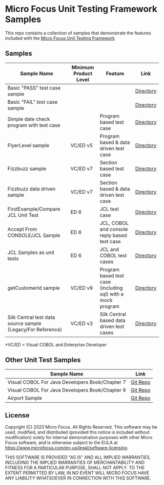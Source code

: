 # Micro Focus Unit Testing Framework Samples

This repo contains a collection of samples that demonstrate the features included with the [Micro Focus Unit Testing Framework](https://www.microfocus.com/documentation/enterprise-developer/ed80/ED-Eclipse/index.html?t=GUID-56868D50-F836-4FA3-9255-8BCE6F895D1B.html)


## Samples

| Sample Name                                                 | Minimum Product Level | Feature                                                     | Link                                 |
| ----------------------------------------------------------- | --------------------- | ----------------------------------------------------------- | ------------------------------------ |
| Basic "PASS" test case sample                               |                       |                                                             | [Directory](MyFirstTest/)            |
| Basic "FAIL" test case sample                               |                       |                                                             | [Directory](MyFirstFail/)            |
| Simple date check program with test case                    |                       | Program based test case                                     | [Directory](DateCheck/)              |
| FlyerLevel sample                                           | VC/ED v5              | Program based & data driven test case                       | [Directory](FlyerLevel/)             |
| Fizzbuzz sample                                             | VC/ED v7              | Section based test case                                     | [Directory](mfupp_fizzbuzz/)         |
| Fizzbuzz data driven sample                                 | VC/ED v7              | Section based & data driven test case                       | [Directory](mfupp_fizzbuzz_dd/)      |
| FirstExample/Compare JCL Unit Test                          | ED 6                  | JCL test case                                               | [Directory](ed_jcl_sample/)          |
| Accept From CONSOLE/JCL Sample                              | ED 6                  | JCL, COBOL and console reply based test case                | [Directory](ed_jcl_cobol_reply/)     |
| JCL Samples as unit tests                                   | ED 6                  | JCL and COBOL test cases                                    | [Directory](ed_jcl_cobol_examples/)  |
| getCustomerId sample                                        | VC/ED v9              | Program based test case (including sql) with a mock program | [Directory](mfupp_getCustomerId/)    |
| Silk Central test data source sample (Legacy/For Reference) | VC/ED v3              | Silk Central based data driven test cases                   | [Directory](SilkCentral-Sample/)     |

*VC/ED = Visual COBOL and Enterprise Developer

## Other Unit Test Samples

| Sample Name                                     | Link                                                                                                            |
| ----------------------------------------------- | --------------------------------------------------------------------------------------------------------------- |
| Visual COBOL For Java Developers Book/Chapter 7 | [Git Repo](https://github.com/MicroFocus/visual-cobol-for-java-developers-book/tree/master/chapter-07/MFUnit)   |
| Visual COBOL For Java Developers Book/Chapter 9 | [Git Repo](https://github.com/MicroFocus/visual-cobol-for-java-developers-book/tree/master/chapter-09/complete) |
| Airport Sample                                  | [Git Repo](https://github.com/MicroFocus/Airport-Sample)                                                        |


## License
Copyright (C) 2023 Micro Focus. All Rights Reserved. This software may be used, modified, and distributed (provided this notice is included without modification) solely for internal demonstration purposes with other Micro Focus software, and is otherwise subject to the EULA at https://www.microfocus.com/en-us/legal/software-licensing.

THIS SOFTWARE IS PROVIDED "AS IS" AND ALL IMPLIED WARRANTIES, INCLUDING THE IMPLIED WARRANTIES OF MERCHANTABILITY AND FITNESS FOR A PARTICULAR PURPOSE, SHALL NOT APPLY. TO THE EXTENT PERMITTED BY LAW, IN NO EVENT WILL MICRO FOCUS HAVE ANY LIABILITY WHATSOEVER IN CONNECTION WITH THIS SOFTWARE.